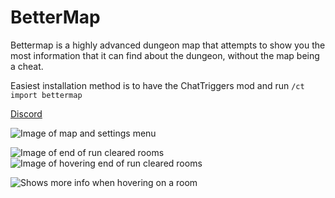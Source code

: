 # BetterMap
Bettermap is a highly advanced dungeon map that attempts to show you the most information that it can find about the dungeon, without the map being a cheat.

Easiest installation method is to have the ChatTriggers mod and run `/ct import bettermap`

[Discord](https://discord.gg/Uq5YzpaMsr)

![Image of map and settings menu](https://imagedelivery.net/aG82t-qDLn415HP9HHoOeg/b228f0da-b16d-43f1-be9d-2f9e674ff600/original)

![Image of end of run cleared rooms](https://cdn.discordapp.com/attachments/997954712978604054/1022068477449732116/unknown.png)
![Image of hovering end of run cleared rooms](https://cdn.discordapp.com/attachments/997954712978604054/1022068477827235860/unknown.png)

![Shows more info when hovering on a room](https://cdn.discordapp.com/attachments/783682572882411560/1026681245947662397/unknown.png)
